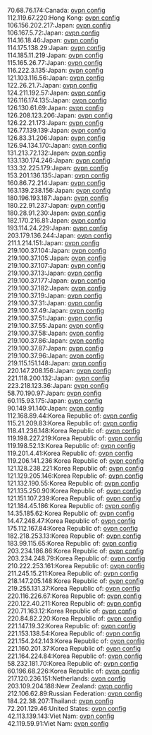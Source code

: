 70.68.76.174:Canada: [ovpn config](vpn/70_68_76_174.ovpn)  
112.119.67.220:Hong Kong: [ovpn config](vpn/112_119_67_220.ovpn)  
106.156.202.217:Japan: [ovpn config](vpn/106_156_202_217.ovpn)  
106.167.5.72:Japan: [ovpn config](vpn/106_167_5_72.ovpn)  
114.16.18.46:Japan: [ovpn config](vpn/114_16_18_46.ovpn)  
114.175.138.29:Japan: [ovpn config](vpn/114_175_138_29.ovpn)  
114.185.11.219:Japan: [ovpn config](vpn/114_185_11_219.ovpn)  
115.165.26.77:Japan: [ovpn config](vpn/115_165_26_77.ovpn)  
116.222.3.135:Japan: [ovpn config](vpn/116_222_3_135.ovpn)  
121.103.116.56:Japan: [ovpn config](vpn/121_103_116_56.ovpn)  
122.26.21.7:Japan: [ovpn config](vpn/122_26_21_7.ovpn)  
124.211.192.57:Japan: [ovpn config](vpn/124_211_192_57.ovpn)  
126.116.174.135:Japan: [ovpn config](vpn/126_116_174_135.ovpn)  
126.130.61.69:Japan: [ovpn config](vpn/126_130_61_69.ovpn)  
126.208.123.206:Japan: [ovpn config](vpn/126_208_123_206.ovpn)  
126.22.21.173:Japan: [ovpn config](vpn/126_22_21_173.ovpn)  
126.77.139.139:Japan: [ovpn config](vpn/126_77_139_139.ovpn)  
126.83.31.206:Japan: [ovpn config](vpn/126_83_31_206.ovpn)  
126.94.134.170:Japan: [ovpn config](vpn/126_94_134_170.ovpn)  
131.213.72.132:Japan: [ovpn config](vpn/131_213_72_132.ovpn)  
133.130.174.246:Japan: [ovpn config](vpn/133_130_174_246.ovpn)  
133.32.225.179:Japan: [ovpn config](vpn/133_32_225_179.ovpn)  
153.201.136.135:Japan: [ovpn config](vpn/153_201_136_135.ovpn)  
160.86.72.214:Japan: [ovpn config](vpn/160_86_72_214.ovpn)  
163.139.238.156:Japan: [ovpn config](vpn/163_139_238_156.ovpn)  
180.196.193.187:Japan: [ovpn config](vpn/180_196_193_187.ovpn)  
180.22.91.237:Japan: [ovpn config](vpn/180_22_91_237.ovpn)  
180.28.91.230:Japan: [ovpn config](vpn/180_28_91_230.ovpn)  
182.170.216.81:Japan: [ovpn config](vpn/182_170_216_81.ovpn)  
193.114.24.229:Japan: [ovpn config](vpn/193_114_24_229.ovpn)  
203.179.136.244:Japan: [ovpn config](vpn/203_179_136_244.ovpn)  
211.1.214.151:Japan: [ovpn config](vpn/211_1_214_151.ovpn)  
219.100.37.104:Japan: [ovpn config](vpn/219_100_37_104.ovpn)  
219.100.37.105:Japan: [ovpn config](vpn/219_100_37_105.ovpn)  
219.100.37.107:Japan: [ovpn config](vpn/219_100_37_107.ovpn)  
219.100.37.13:Japan: [ovpn config](vpn/219_100_37_13.ovpn)  
219.100.37.177:Japan: [ovpn config](vpn/219_100_37_177.ovpn)  
219.100.37.182:Japan: [ovpn config](vpn/219_100_37_182.ovpn)  
219.100.37.19:Japan: [ovpn config](vpn/219_100_37_19.ovpn)  
219.100.37.31:Japan: [ovpn config](vpn/219_100_37_31.ovpn)  
219.100.37.49:Japan: [ovpn config](vpn/219_100_37_49.ovpn)  
219.100.37.51:Japan: [ovpn config](vpn/219_100_37_51.ovpn)  
219.100.37.55:Japan: [ovpn config](vpn/219_100_37_55.ovpn)  
219.100.37.58:Japan: [ovpn config](vpn/219_100_37_58.ovpn)  
219.100.37.86:Japan: [ovpn config](vpn/219_100_37_86.ovpn)  
219.100.37.87:Japan: [ovpn config](vpn/219_100_37_87.ovpn)  
219.100.37.96:Japan: [ovpn config](vpn/219_100_37_96.ovpn)  
219.115.151.148:Japan: [ovpn config](vpn/219_115_151_148.ovpn)  
220.147.208.156:Japan: [ovpn config](vpn/220_147_208_156.ovpn)  
221.118.200.132:Japan: [ovpn config](vpn/221_118_200_132.ovpn)  
223.218.123.36:Japan: [ovpn config](vpn/223_218_123_36.ovpn)  
58.70.190.97:Japan: [ovpn config](vpn/58_70_190_97.ovpn)  
60.115.93.175:Japan: [ovpn config](vpn/60_115_93_175.ovpn)  
90.149.91.140:Japan: [ovpn config](vpn/90_149_91_140.ovpn)  
112.168.89.44:Korea Republic of: [ovpn config](vpn/112_168_89_44.ovpn)  
115.21.209.83:Korea Republic of: [ovpn config](vpn/115_21_209_83.ovpn)  
118.41.236.148:Korea Republic of: [ovpn config](vpn/118_41_236_148.ovpn)  
119.198.227.219:Korea Republic of: [ovpn config](vpn/119_198_227_219.ovpn)  
119.198.52.13:Korea Republic of: [ovpn config](vpn/119_198_52_13.ovpn)  
119.201.4.41:Korea Republic of: [ovpn config](vpn/119_201_4_41.ovpn)  
119.206.141.236:Korea Republic of: [ovpn config](vpn/119_206_141_236.ovpn)  
121.128.238.221:Korea Republic of: [ovpn config](vpn/121_128_238_221.ovpn)  
121.129.205.146:Korea Republic of: [ovpn config](vpn/121_129_205_146.ovpn)  
121.132.190.55:Korea Republic of: [ovpn config](vpn/121_132_190_55.ovpn)  
121.135.250.90:Korea Republic of: [ovpn config](vpn/121_135_250_90.ovpn)  
121.151.107.239:Korea Republic of: [ovpn config](vpn/121_151_107_239.ovpn)  
121.184.45.186:Korea Republic of: [ovpn config](vpn/121_184_45_186.ovpn)  
14.35.185.62:Korea Republic of: [ovpn config](vpn/14_35_185_62.ovpn)  
14.47.248.47:Korea Republic of: [ovpn config](vpn/14_47_248_47.ovpn)  
175.112.167.84:Korea Republic of: [ovpn config](vpn/175_112_167_84.ovpn)  
182.218.253.13:Korea Republic of: [ovpn config](vpn/182_218_253_13.ovpn)  
183.99.115.65:Korea Republic of: [ovpn config](vpn/183_99_115_65.ovpn)  
203.234.186.86:Korea Republic of: [ovpn config](vpn/203_234_186_86.ovpn)  
203.234.248.79:Korea Republic of: [ovpn config](vpn/203_234_248_79.ovpn)  
210.222.253.161:Korea Republic of: [ovpn config](vpn/210_222_253_161.ovpn)  
211.245.15.211:Korea Republic of: [ovpn config](vpn/211_245_15_211.ovpn)  
218.147.205.148:Korea Republic of: [ovpn config](vpn/218_147_205_148.ovpn)  
219.255.131.37:Korea Republic of: [ovpn config](vpn/219_255_131_37.ovpn)  
220.116.226.67:Korea Republic of: [ovpn config](vpn/220_116_226_67.ovpn)  
220.122.40.211:Korea Republic of: [ovpn config](vpn/220_122_40_211.ovpn)  
220.71.163.12:Korea Republic of: [ovpn config](vpn/220_71_163_12.ovpn)  
220.84.82.220:Korea Republic of: [ovpn config](vpn/220_84_82_220.ovpn)  
221.147.19.32:Korea Republic of: [ovpn config](vpn/221_147_19_32.ovpn)  
221.153.138.54:Korea Republic of: [ovpn config](vpn/221_153_138_54.ovpn)  
221.154.242.143:Korea Republic of: [ovpn config](vpn/221_154_242_143.ovpn)  
221.160.201.37:Korea Republic of: [ovpn config](vpn/221_160_201_37.ovpn)  
221.164.224.84:Korea Republic of: [ovpn config](vpn/221_164_224_84.ovpn)  
58.232.181.70:Korea Republic of: [ovpn config](vpn/58_232_181_70.ovpn)  
60.196.68.226:Korea Republic of: [ovpn config](vpn/60_196_68_226.ovpn)  
217.120.236.151:Netherlands: [ovpn config](vpn/217_120_236_151.ovpn)  
203.109.204.188:New Zealand: [ovpn config](vpn/203_109_204_188.ovpn)  
212.106.62.89:Russian Federation: [ovpn config](vpn/212_106_62_89.ovpn)  
184.22.38.207:Thailand: [ovpn config](vpn/184_22_38_207.ovpn)  
72.201.129.46:United States: [ovpn config](vpn/72_201_129_46.ovpn)  
42.113.139.143:Viet Nam: [ovpn config](vpn/42_113_139_143.ovpn)  
42.119.59.91:Viet Nam: [ovpn config](vpn/42_119_59_91.ovpn)  
